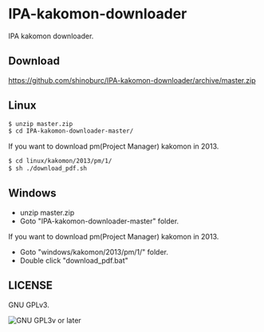 IPA-kakomon-downloader
======================

IPA kakomon downloader.

## Download

https://github.com/shinoburc/IPA-kakomon-downloader/archive/master.zip

## Linux


  ~~~ sh
  $ unzip master.zip
  $ cd IPA-kakomon-downloader-master/
  ~~~

If you want to download pm(Project Manager) kakomon in 2013.

  ~~~ sh
  $ cd linux/kakomon/2013/pm/1/
  $ sh ./download_pdf.sh
  ~~~

## Windows

 * unzip master.zip
 * Goto "IPA-kakomon-downloader-master" folder.

If you want to download pm(Project Manager) kakomon in 2013.

  * Goto "windows/kakomon/2013/pm/1/" folder.
  * Double click  "download_pdf.bat"

## LICENSE

GNU GPLv3.

![GNU GPL3v or later](https://www.gnu.org/graphics/gplv3-88x31.png)
